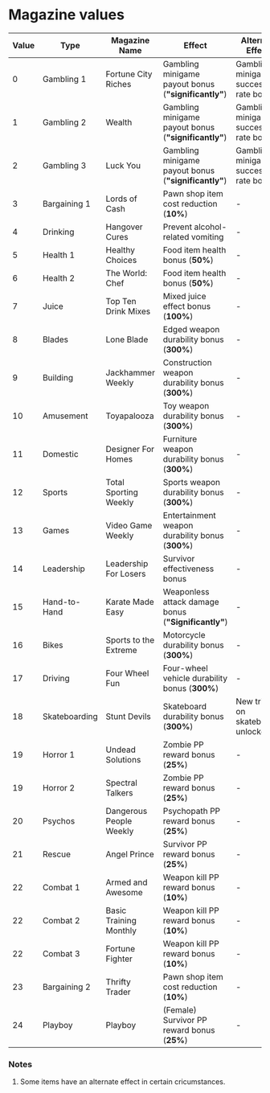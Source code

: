# Magazine values

| Value | Type | Magazine Name | Effect | Alternate Effect[¹](#notes) |
|-------|------|---------------|--------|-----------------------------|
| 0 | Gambling 1 | Fortune City Riches | Gambling minigame payout bonus (**"significantly"**) | Gambling minigame success rate bonus |
| 1 | Gambling 2 | Wealth | Gambling minigame payout bonus (**"significantly"**) | Gambling minigame success rate bonus |
| 2 | Gambling 3 | Luck You | Gambling minigame payout bonus (**"significantly"**) | Gambling minigame success rate bonus |
| 3 | Bargaining 1 | Lords of Cash | Pawn shop item cost reduction (**10%**) | - |
| 4 | Drinking | Hangover Cures | Prevent alcohol-related vomiting | - | 
| 5 | Health 1 | Healthy Choices | Food item health bonus (**50%**) | - | 
| 6 | Health 2 | The World: Chef | Food item health bonus (**50%**) | - |
| 7 | Juice | Top Ten Drink Mixes | Mixed juice effect bonus (**100%**) | - |
| 8 | Blades | Lone Blade | Edged weapon durability bonus (**300%**) | - |
| 9 | Building | Jackhammer Weekly | Construction weapon durability bonus (**300%**) | - |
| 10 | Amusement | Toyapalooza | Toy weapon durability bonus (**300%**) | - | 
| 11 | Domestic | Designer For Homes | Furniture weapon durability bonus (**300%**) | - |
| 12 | Sports | Total Sporting Weekly | Sports weapon durability bonus (**300%**) | - |
| 13 | Games | Video Game Weekly | Entertainment weapon durability bonus (**300%**) | - |
| 14 | Leadership | Leadership For Losers | Survivor effectiveness bonus | - |
| 15 | Hand-to-Hand | Karate Made Easy | Weaponless attack damage bonus (**"Significantly"**) | - |
| 16 | Bikes | Sports to the Extreme | Motorcycle durability bonus (**300%**) | - |
| 17 | Driving | Four Wheel Fun | Four-wheel vehicle durability bonus (**300%**) | - |
| 18 | Skateboarding | Stunt Devils | Skateboard durability bonus (**300%**) | New trick on skateboards unlocked |
| 19 | Horror 1 | Undead Solutions | Zombie PP reward bonus (**25%**) | - |
| 19 | Horror 2 | Spectral Talkers | Zombie PP reward bonus (**25%**) | - |
| 20 | Psychos | Dangerous People Weekly | Psychopath PP reward bonus (**25%**) | - |
| 21 | Rescue | Angel Prince | Survivor PP reward bonus (**25%**) | - |
| 22 | Combat 1 | Armed and Awesome | Weapon kill PP reward bonus (**10%**) | - |
| 22 | Combat 2 | Basic Training Monthly | Weapon kill PP reward bonus (**10%**) | - |
| 22 | Combat 3 | Fortune Fighter | Weapon kill PP reward bonus (**10%**) | - |
| 23 | Bargaining 2 | Thrifty Trader | Pawn shop item cost reduction (**10%**) | - |
| 24 | Playboy | Playboy | (Female) Survivor PP reward bonus (**25%**) | - |

### Notes

1. Some items have an alternate effect in certain cricumstances.